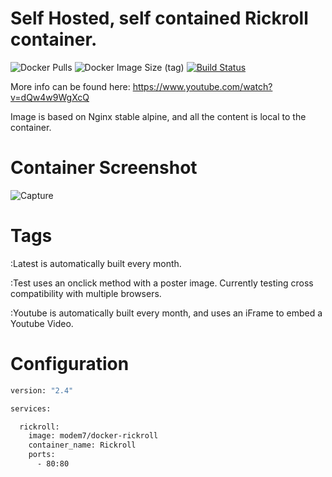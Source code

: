# Self Hosted, self contained Rickroll container.

![Docker Pulls](https://img.shields.io/docker/pulls/modem7/docker-rickroll) ![Docker Image Size (tag)](https://img.shields.io/docker/image-size/modem7/docker-rickroll/latest) [![Build Status](https://drone.modem7.com/api/badges/modem7/docker-rickroll/status.svg)](https://drone.modem7.com/modem7/docker-rickroll)

More info can be found here: https://www.youtube.com/watch?v=dQw4w9WgXcQ

Image is based on Nginx stable alpine, and all the content is local to the container.

# Container Screenshot

![Capture](https://user-images.githubusercontent.com/4349962/128193774-d5c98641-56d7-471f-bc69-1d0d952a0d60.png)

# Tags
:Latest is automatically built every month.

:Test uses an onclick method with a poster image. Currently testing cross compatibility with multiple browsers.

:Youtube is automatically built every month, and uses an iFrame to embed a Youtube Video.

# Configuration

```bash
version: "2.4"

services:

  rickroll:
    image: modem7/docker-rickroll
    container_name: Rickroll
    ports:
      - 80:80
```
